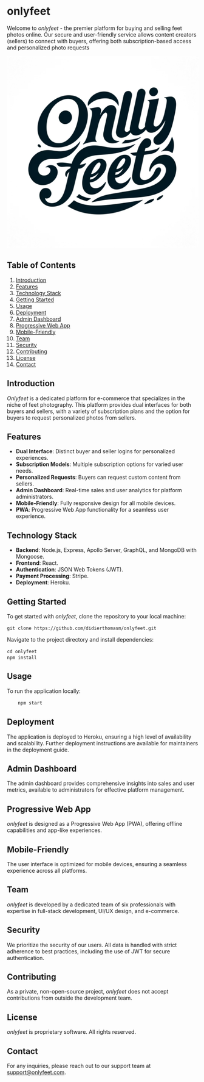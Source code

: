 # onlyfeet

Welcome to *onlyfeet* - the premier platform for buying and selling feet photos online. 
Our secure and user-friendly service allows content creators (sellers) to connect with buyers, 
offering both subscription-based access and personalized photo requests

<img src="./client/src/assets/img/Logos/logo-letters-bgwhite.png" alt="logo">

## Table of Contents
1. [Introduction](#introduction)
2. [Features](#features)
3. [Technology Stack](#technology-stack)
4. [Getting Started](#getting-started)
5. [Usage](#usage)
6. [Deployment](#deployment)
7. [Admin Dashboard](#admin-dashboard)
8. [Progressive Web App](#progressive-web-app)
9. [Mobile-Friendly](#mobile-friendly)
10. [Team](#team)
11. [Security](#security)
12. [Contributing](#contributing)
13. [License](#license)
14. [Contact](#contact)

## Introduction

_Onlyfeet_ is a dedicated platform for e-commerce that specializes in the niche of feet photography. This platform provides dual interfaces for both buyers and sellers, with a variety of subscription plans and the option for buyers to request personalized photos from sellers.

## Features

- **Dual Interface**: Distinct buyer and seller logins for personalized experiences.
- **Subscription Models**: Multiple subscription options for varied user needs.
- **Personalized Requests**: Buyers can request custom content from sellers.
- **Admin Dashboard**: Real-time sales and user analytics for platform administrators.
- **Mobile-Friendly**: Fully responsive design for all mobile devices.
- **PWA**: Progressive Web App functionality for a seamless user experience.

## Technology Stack

- **Backend**: Node.js, Express, Apollo Server, GraphQL, and MongoDB with Mongoose.
- **Frontend**: React.
- **Authentication**: JSON Web Tokens (JWT).
- **Payment Processing**: Stripe.
- **Deployment**: Heroku.

## Getting Started

To get started with _onlyfeet_, clone the repository to your local machine:

    git clone https://github.com/didierthomasm/onlyfeet.git

Navigate to the project directory and install dependencies:

    cd onlyfeet
    npm install

## Usage

To run the application locally:
```bash
    npm start
```
## Deployment

The application is deployed to Heroku, ensuring a high level of availability and scalability. Further deployment instructions are available for maintainers in the deployment guide.

## Admin Dashboard

The admin dashboard provides comprehensive insights into sales and user metrics, available to administrators for effective platform management.

## Progressive Web App

_onlyfeet_ is designed as a Progressive Web App (PWA), offering offline capabilities and app-like experiences.

## Mobile-Friendly

The user interface is optimized for mobile devices, ensuring a seamless experience across all platforms.

## Team

_onlyfeet_ is developed by a dedicated team of six professionals with expertise in full-stack development, UI/UX design, and e-commerce.

## Security

We prioritize the security of our users. All data is handled with strict adherence to best practices, including the use of JWT for secure authentication.

## Contributing

As a private, non-open-source project, _onlyfeet_ does not accept contributions from outside the development team.

## License

_onlyfeet_ is proprietary software. All rights reserved.

## Contact

For any inquiries, please reach out to our support team at support@onlyfeet.com.
